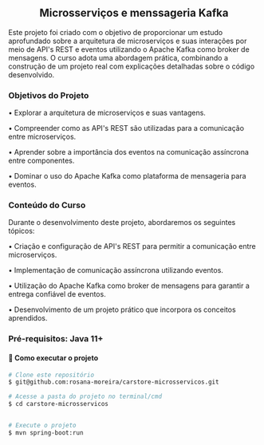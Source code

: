 
<h2 align="center">Microsserviços e menssageria Kafka</h2>

<P>Este projeto foi criado com o objetivo de proporcionar um estudo aprofundado sobre a arquitetura de microserviços e suas interações por meio de API's REST e eventos utilizando o Apache Kafka como broker de mensagens. O curso adota uma abordagem prática, combinando a construção de um projeto real com explicações detalhadas sobre o código desenvolvido.
</p>

<h3> Objetivos do Projeto </h3>
<p>• Explorar a arquitetura de microserviços e suas vantagens.</p>
<p>• Compreender como as API's REST são utilizadas para a comunicação entre microserviços.</p>
<p>• Aprender sobre a importância dos eventos na comunicação assíncrona entre componentes.</p>
<p>• Dominar o uso do Apache Kafka como plataforma de mensageria para eventos.</P>

<h3>Conteúdo do Curso </h3>
<p>Durante o desenvolvimento deste projeto, abordaremos os seguintes tópicos: </p>
<p>• Criação e configuração de API's REST para permitir a comunicação entre microserviços.</p>
<p>• Implementação de comunicação assíncrona utilizando eventos.</p>
<p>• Utilização do Apache Kafka como broker de mensagens para garantir a entrega confiável de eventos.</p>
<p>• Desenvolvimento de um projeto prático que incorpora os conceitos aprendidos.</p>


<h3>Pré-requisitos: Java 11+ </h3>


 <h4>🎲 Como executar o projeto</h4>

```bash
# Clone este repositório
$ git@github.com:rosana-moreira/carstore-microsservicos.git

# Acesse a pasta do projeto no terminal/cmd
$ cd carstore-microsservicos


# Execute o projeto
$ mvn spring-boot:run

```

